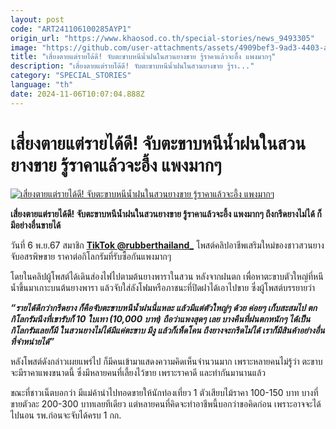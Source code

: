 ```yaml
---
layout: post
code: "ART241106100285AYP1"
origin_url: "https://www.khaosod.co.th/special-stories/news_9493305"
image: "https://github.com/user-attachments/assets/4909bef3-9ad3-4403-a017-baf27453122f"
title: "เสี่ยงตายแต่รายได้ดี! จับตะขาบหนีน้ำฝนในสวนยางขาย รู้ราคาแล้วจะอึ้ง แพงมากๆ"
description: "เสี่ยงตายแต่รายได้ดี! จับตะขาบหนีน้ำฝนในสวนยางขาย รู้รา..."
category: "SPECIAL_STORIES"
language: "th"
date: 2024-11-06T10:07:04.888Z
---
```


# เสี่ยงตายแต่รายได้ดี! จับตะขาบหนีน้ำฝนในสวนยางขาย รู้ราคาแล้วจะอึ้ง แพงมากๆ

[![เสี่ยงตายแต่รายได้ดี! จับตะขาบหนีน้ำฝนในสวนยางขาย รู้ราคาแล้วจะอึ้ง แพงมากๆ](https://www.khaosod.co.th/wpapp/uploads/2024/11/centipede.jpg "เสี่ยงตายแต่รายได้ดี! จับตะขาบหนีน้ำฝนในสวนยางขาย รู้ราคาแล้วจะอึ้ง แพงมากๆ")](https://www.khaosod.co.th/wpapp/uploads/2024/11/centipede.jpg)

**เสี่ยงตายแต่รายได้ดี! จับตะขาบหนีน้ำฝนในสวนยางขาย รู้ราคาแล้วจะอึ้ง แพงมากๆ ถึงกรีดยางไม่ได้ ก็มีอย่างอื่นขายได้**

วันที่ 6 พ.ย.67 สมาชิก **[TikTok @rubberthailand\_](https://www.tiktok.com/@rubberthailand_/video/7433634437184769287?lang=th-TH)** โพสต์คลิปอาชีพเสริมใหม่ของชาวสวนยาง จับอสรพิษขาย ราคาต่อกิโลกรัมที่รับซื้อกันแพงมากๆ

โดยในคลิปผู้โพสต์ได้เดินส่องไฟไปตามต้นยางพาราในสวน หลังจากฝนตก เพื่อหาตะขาบตัวใหญ่ที่หนีน้ำขึ้นมาเกาะบนต้นยางพารา แล้วจับใส่ลังโฟมหรือภาชนะที่ปิดฝาได้เอาไปขาย ซึ่งผู้โพสต์บรรยายว่า

_**“รายได้ดีกว่ากรีดยาง ก็คือจับตะขาบหนีน้ำฝนนี่แหละ แล้วมีแต่ตัวใหญ่ๆ ด้วย ค่อยๆ เก็บสะสมไป ตกกิโลกรัมนึงที่เขารับก็ 10 ใบเทา (10,000 บาท) ถือว่าแพงสุดๆ เลย บางคืนที่ฝนตกหนักๆ ได้เป็นกิโลกรัมเลยก็มี ในสวนยางไม่ได้มีแค่ตะขาบ มีงู แล้วก็เห็ดโคน ถึงยางจะกรีดไม่ได้ เราก็มีสินค้าอย่างอื่นที่จำหน่ายได้”**_

หลังโพสต์ดังกล่าวเผยแพร่ไป ก็มีคนเข้ามาแสดงความคิดเห็นจำนวนมาก เพราะหลายคนไม่รู้ว่า ตะขาบ จะมีราคาแพงขนาดนี้ ซึ่งมีหลายคนที่เลี้ยงไว้ขาย เพราะราคาดี และทำกันมานานแล้ว

ขณะที่ชาวเน็ตบอกว่า มีแม่ค้านำไปทอดขายให้นักท่องเที่ยว 1 ตัวเสียบไม้ราคา 100-150 บาท บางที่ขายตัวละ 200-300 บาทเลยทีเดียว แต่หลายคนที่คิดจะทำอาชีพนี้บอกว่าขอคิดก่อน เพราะอาจจะได้ไปนอน รพ.ก่อนจะจับได้ครบ 1 กก.



